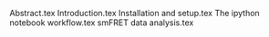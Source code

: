 Abstract.tex
Introduction.tex
Installation and setup.tex
The ipython notebook workflow.tex
smFRET data analysis.tex
